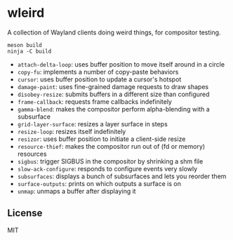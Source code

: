 # wleird

A collection of Wayland clients doing weird things, for compositor testing.

```shell
meson build
ninja -C build
```

* `attach-delta-loop`: uses buffer position to move itself around in a circle
* `copy-fu`: implements a number of copy-paste behaviors
* `cursor`: uses buffer position to update a cursor's hotspot
* `damage-paint`: uses fine-grained damage requests to draw shapes
* `disobey-resize`: submits buffers in a different size than configured
* `frame-callback`: requests frame callbacks indefinitely
* `gamma-blend`: makes the compositor perform alpha-blending with a subsurface
* `grid-layer-surface`: resizes a layer surface in steps
* `resize-loop`: resizes itself indefinitely
* `resizor`: uses buffer position to initiate a client-side resize
* `resource-thief`: makes the compositor run out of (fd or memory) resources
* `sigbus`: trigger SIGBUS in the compositor by shrinking a shm file
* `slow-ack-configure`: responds to configure events very slowly
* `subsurfaces`: displays a bunch of subsurfaces and lets you reorder them
* `surface-outputs`: prints on which outputs a surface is on
* `unmap`: unmaps a buffer after displaying it

## License

MIT
